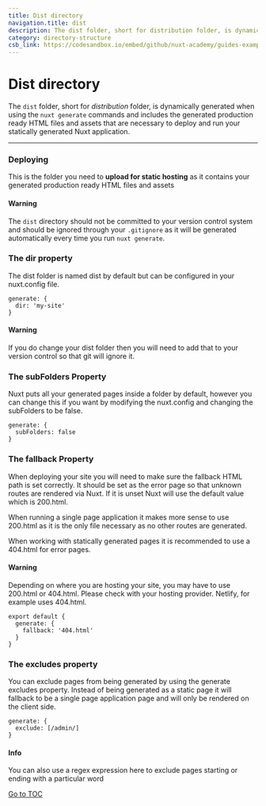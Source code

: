 ```yaml
---
title: Dist directory
navigation.title: dist
description: The dist folder, short for distribution folder, is dynamically generated when using the nuxt generate commands and includes the generated production ready HTML files and assets that are necessary to deploy and run your statically generated Nuxt application.
category: directory-structure
csb_link: https://codesandbox.io/embed/github/nuxt-academy/guides-examples/tree/master/04_directory_structure/05_dist?fontsize=14&hidenavigation=1&theme=dark
---
```

# Dist directory

The `dist` folder, short for *distribution* folder, is dynamically generated when using the `nuxt generate` commands and includes the generated production ready HTML files and assets that are necessary to deploy and run your statically generated Nuxt application.

---

### Deploying

This is the folder you need to **upload for static hosting** as it contains your generated production ready HTML files and assets

#### Warning
The `dist` directory should not be committed to your version control system and should be ignored through your `.gitignore` as it will be generated automatically every time you run `nuxt generate`.


### The dir property

The dist folder is named dist by default but can be configured in your nuxt.config file.

```js{}[nuxt.config.js]
generate: {
  dir: 'my-site'
}
```

#### Warning
If you do change your dist folder then you will need to add that to your version control so that git will ignore it.


### The subFolders Property

Nuxt puts all your generated pages inside a folder by default, however you can change this if you want by modifying the nuxt.config and changing the subFolders to be false.

```js{}[nuxt.config.js]
generate: {
  subFolders: false
}
```

### The fallback Property

When deploying your site you will need to make sure the fallback HTML path is set correctly. It should be set as the error page so that unknown routes are rendered via Nuxt. If it is unset Nuxt will use the default value which is 200.html.

When running a single page application it makes more sense to use 200.html as it is the only file necessary as no other routes are generated.

When working with statically generated pages it is recommended to use a 404.html for error pages.

#### Warning
Depending on where you are hosting your site, you may have to use 200.html or 404.html. Please check with your hosting provider. Netlify, for example uses 404.html.


```js{}[nuxt.config.js]
export default {
  generate: {
    fallback: '404.html'
  }
}
```

### The excludes property

You can exclude pages from being generated by using the generate excludes property. Instead of being generated as a static page it will fallback to be a single page application page and will only be rendered on the client side.

```js{}[nuxt.config.js]
generate: {
  exclude: [/admin/]
}
```

#### Info
You can also use a regex expression here to exclude pages starting or ending with a particular word

<span style='float: footnote;'><a href="../../../../index.html#toc">Go to TOC</a></span>
